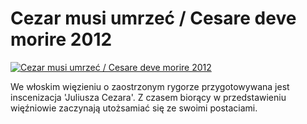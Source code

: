 Cezar musi umrzeć / Cesare deve morire 2012 
=============
[![Cezar musi umrzeć / Cesare deve morire 2012 ](http://vidos.pl/images/player.gif)](http://vidos.pl/cezar-musi-umrzec-cesare-deve-morire-2012)

 We włoskim więzieniu o zaostrzonym rygorze przygotowywana jest inscenizacja 'Juliusza Cezara'. Z czasem biorący w przedstawieniu więźniowie zaczynają utożsamiać się ze swoimi postaciami.
